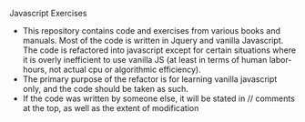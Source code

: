 Javascript Exercises


- This repository contains code and exercises from various books and manuals. Most of the code is written in Jquery and vanilla Javascript. The code is refactored into javascript except for certain situations where it is overly inefficient to use vanilla JS (at least in terms of human labor-hours, not actual cpu or algorithmic efficiency).
- The primary purpose of the refactor is for learning vanilla javascript only, and the code should be taken as such. 
- If the code was written by someone else, it will be stated in // comments at the top, as well as the extent of modification

